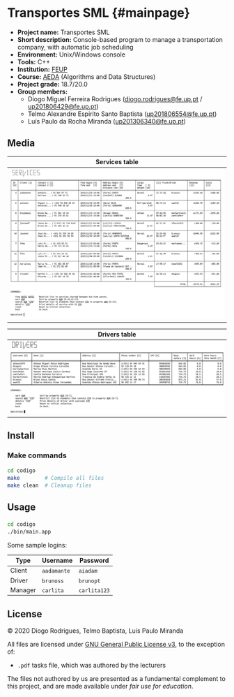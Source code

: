 # Transportes SML {#mainpage}

- **Project name:** Transportes SML
- **Short description:** Console-based program to manage a transportation company, with automatic job scheduling
- **Environment:** Unix/Windows console
- **Tools:** C++
- **Institution:** [FEUP](https://sigarra.up.pt/feup/en/web_page.Inicial)
- **Course:** [AEDA](https://sigarra.up.pt/feup/en/UCURR_GERAL.FICHA_UC_VIEW?pv_ocorrencia_id=436433) (Algorithms and Data Structures)
- **Project grade:** 18.7/20.0
- **Group members:**
    - Diogo Miguel Ferreira Rodrigues (diogo.rodrigues@fe.up.pt / up201806429@fe.up.pt)
    - Telmo Alexandre Espirito Santo Baptista (up201806554@fe.up.pt)
    - Luís Paulo da Rocha Miranda (up201306340@fe.up.pt)

## Media

| Services table |
|----------------|
| ![](https://raw.githubusercontent.com/dmfrodrigues/feup-aeda/master/apresentacao/images/feature2.png) |

| Drivers table |
|---------------|
| ![](https://raw.githubusercontent.com/dmfrodrigues/feup-aeda/master/apresentacao/images/part2_feature1.png) |

## Install

### Make commands

```sh
cd codigo
make        # Compile all files
make clean  # Cleanup files
```

## Usage

```sh
cd codigo
./bin/main.app
```

Some sample logins:

| Type    | Username    | Password     |
|---------|-------------|--------------|
| Client  | `aadamante` | `aiadam`     |
| Driver  | `brunoss`   | `brunopt`    |
| Manager | `carlita`   | `carlita123` |

## License

© 2020 Diogo Rodrigues, Telmo Baptista, Luís Paulo Miranda

All files are licensed under [GNU General Public License v3](LICENSE), to the exception of:
- `.pdf` tasks file, which was authored by the lecturers

The files not authored by us are presented as a fundamental complement to this project, and are made available under *fair use for education*.
